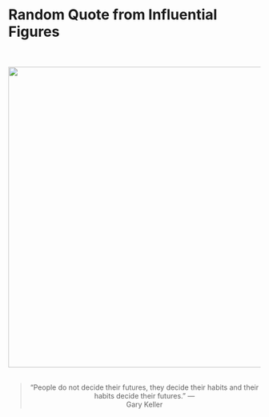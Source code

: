 # Random Quote from Influential Figures

<div align="center">
  <br>
  <br>
  <a href="https://en.wikipedia.org/wiki/Gary_W._Keller" title="Gary W. Keller - Wikipedia"><img src="https://upload.wikimedia.org/wikipedia/commons/9/96/GaryKellerTeaching1.jpg" width="600px"></a>
  <br>
  <br>
  <blockquote>&ldquo;People do not decide their futures, they decide their habits and their habits decide their futures.&rdquo; &mdash; <footer>Gary Keller</footer></blockquote>
</div>
  